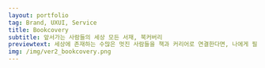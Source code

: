 ```yaml
---
layout: portfolio
tag: Brand, UXUI, Service
title: Bookcovery
subtitle: 앞서가는 사람들의 세상 모든 서재, 북커버리
previewtext: 세상에 존재하는 수많은 멋진 사람들을 책과 커리어로 연결한다면, 나에게 필요한 좋은 책을 발견하는 경험을 줄 수 있지 않을까요? 그리고 동시에 책을 통해서 새로운 사람들을 만날 수도 있지 않을까요? 누구나 나에게 필요한 좋은 책을 찾을 수 있게, 사람과 커리어 그리고 책의 새로운 연결을 만드는 도서기반 소셜네트워크 서비스입니다.
img: /img/ver2_bookcovery.png
---
```




<div class="img_row">
	<img class="col three" src="{{ site.baseurl }}/img/bookcovery/01.jpg" alt="" title="bookcovery01"/>
</div>



<div class="img_row">
	<img class="col three" src="{{ site.baseurl }}/img/bookcovery/02.jpg" alt="" title="bookcovery02"/>
</div>



<div class="img_row">
	<img class="col three" src="{{ site.baseurl }}/img/bookcovery/03.jpg" alt="" title="bookcovery03"/>
</div>



<div class="img_row">
	<img class="col three" src="{{ site.baseurl }}/img/bookcovery/04.jpg" alt="" title="bookcovery04"/>
</div>

<div class="img_row">
	<img class="col three" src="{{ site.baseurl }}/img/bookcovery/14.jpg" alt="" title="bookcovery05"/>
</div>

<div class="img_row">
	<img class="col three" src="{{ site.baseurl }}/img/bookcovery/05.jpg" alt="" title="bookcovery06"/>
</div>

<div class="img_row">
	<img class="col three" src="{{ site.baseurl }}/img/bookcovery/13.jpg" alt="" title="bookcovery07"/>
</div>


<div class="img_row">
	<img class="col three" src="{{ site.baseurl }}/img/bookcovery/06.jpg" alt="" title="bookcovery08"/>
</div>



<div class="img_row">
	<img class="col three" src="{{ site.baseurl }}/img/bookcovery/07.jpg" alt="" title="bookcovery09"/>
</div>



<div class="img_row">
	<img class="col three" src="{{ site.baseurl }}/img/bookcovery/08.jpg" alt="" title="bookcovery10"/>
</div>



<div class="img_row">
	<img class="col three" src="{{ site.baseurl }}/img/bookcovery/09.jpg" alt="" title="bookcovery11"/>
</div>



<div class="img_row">
	<img class="col three" src="{{ site.baseurl }}/img/bookcovery/10.jpg" alt="" title="bookcovery12"/>
</div>



<div class="img_row">
	<img class="col three" src="{{ site.baseurl }}/img/bookcovery/11.jpg" alt="" title="bookcovery13"/>
</div>



<div class="img_row">
	<img class="col three" src="{{ site.baseurl }}/img/bookcovery/12.jpg" alt="" title="bookcovery14"/>
</div>



<!--

Every project has a beautiful feature shocase page. It's easy to include images, in a flexible 3-column grid format. Make your photos 1/3, 2/3, or full width.

To give your project a background in the portfolio page, just add the img tag to the front matter like so: 

	---
	layout: post
	title: 마음돋움
	description: Typography
	img: /img/12.jpg
	---

<div class="img_row">
	<img class="col one" src="{{ site.baseurl }}/img/1.jpg" alt="" title="example image"/>
	<img class="col one" src="{{ site.baseurl }}/img/2.jpg" alt="" title="example image"/>
	<img class="col one" src="{{ site.baseurl }}/img/3.jpg" alt="" title="example image"/>
</div>
<div class="col three caption">
	Caption photos easily. On the left, a road goes through a tunnel. Middle, leaves artistically fall in a hipster photoshoot. Right, in another hipster photoshoot, a lumberjack grasps a handful of pine needles.
</div>
<div class="img_row">
	<img class="col three" src="{{ site.baseurl }}/img/5.jpg" alt="" title="example image"/>
</div>
<div class="col three caption">
	This image can also have a caption. It's like magic. 
</div>

You can also put regular text between your rows of images. Say you wanted to write a little bit about your project before you posted the rest of the images. You describe how you toiled, sweated, *bled* for your project, and then.... you reveal it's glory in the next row of images.


<div class="img_row">
	<img class="col two" src="{{ site.baseurl }}/img/6.jpg" alt="" title="example image"/>
	<img class="col one" src="{{ site.baseurl }}/img/11.jpg" alt="" title="example image"/>
</div>
<div class="col three caption">
	You can also have artistically styled 2/3 + 1/3 images, like these.
</div>





The code is simple. Just add a col class to your image, and another class specifying the width: one, two, or three columns wide. Here's the code for the last row of images above: 

	<div class="img_row">
	  <img class="col two" src="/img/6.jpg"/>
	  <img class="col one" src="/img/11.jpg"/>
	</div>
-->